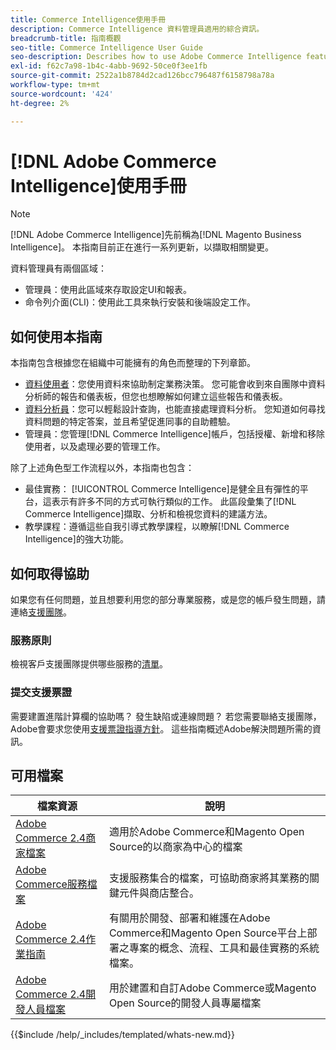 ```yaml
---
title: Commerce Intelligence使用手冊
description: Commerce Intelligence 資料管理員適用的綜合資訊。
breadcrumb-title: 指南概觀
seo-title: Commerce Intelligence User Guide
seo-description: Describes how to use Adobe Commerce Intelligence features used to gain insights from Adobe Commerce or Magento Open Source data, along with other third-party data sources.
exl-id: f62c7a98-1b4c-4abb-9692-50ce0f3ee1fb
source-git-commit: 2522a1b8784d2cad126bcc796487f6158798a78a
workflow-type: tm+mt
source-wordcount: '424'
ht-degree: 2%

---
```



# [!DNL Adobe Commerce Intelligence]使用手冊

>[!NOTE]
>
>[!DNL Adobe Commerce Intelligence]先前稱為[!DNL Magento Business Intelligence]。 本指南目前正在進行一系列更新，以擷取相關變更。

資料管理員有兩個區域：

- 管理員：使用此區域來存取設定UI和報表。
- 命令列介面(CLI)：使用此工具來執行安裝和後端設定工作。

## 如何使用本指南

本指南包含根據您在組織中可能擁有的角色而整理的下列章節。

- [資料使用者](data-user.md)：您使用資料來協助制定業務決策。 您可能會收到來自團隊中資料分析師的報告和儀表板，但您也想瞭解如何建立這些報告和儀表板。
- [資料分析員](data-analyst.md)：您可以輕鬆設計查詢，也能直接處理資料分析。 您知道如何尋找資料問題的特定答案，並且希望促進同事的自助體驗。
- 管理員：您管理[!DNL Commerce Intelligence]帳戶，包括授權、新增和移除使用者，以及處理必要的管理工作。

除了上述角色型工作流程以外，本指南也包含：

- 最佳實務： [!UICONTROL Commerce Intelligence]是健全且有彈性的平台，這表示有許多不同的方式可執行類似的工作。 此區段彙集了[!DNL Commerce Intelligence]擷取、分析和檢視您資料的建議方法。
- 教學課程：遵循這些自我引導式教學課程，以瞭解[!DNL Commerce Intelligence]的強大功能。

## 如何取得協助

如果您有任何問題，並且想要利用您的部分專業服務，或是您的帳戶發生問題，請連絡[支援團隊](https://experienceleague.adobe.com/docs/commerce-knowledge-base/kb/troubleshooting/miscellaneous/mbi-service-policies.html)。

### 服務原則

檢視客戶支援團隊提供哪些服務的[清單](https://experienceleague.adobe.com/docs/commerce-knowledge-base/kb/troubleshooting/miscellaneous/mbi-service-policies.html)。

### 提交支援票證

需要建置進階計算欄的協助嗎？ 發生缺陷或連線問題？ 若您需要聯絡支援團隊，Adobe會要求您使用[支援票證指導方針](https://experienceleague.adobe.com/docs/commerce-knowledge-base/kb/troubleshooting/miscellaneous/mbi-service-policies.html)。 這些指南概述Adobe解決問題所需的資訊。

## 可用檔案

| 檔案資源 | 說明 |
|----------------------- | ----------- |
| [Adobe Commerce 2.4商家檔案](https://experienceleague.adobe.com/en/docs/commerce-admin/user-guides/home) | 適用於Adobe Commerce和Magento Open Source的以商家為中心的檔案 |
| [Adobe Commerce服務檔案](https://experienceleague.adobe.com/en/docs/commerce/user-guides/home) | 支援服務集合的檔案，可協助商家將其業務的關鍵元件與商店整合。 |
| [Adobe Commerce 2.4作業指南](https://experienceleague.adobe.com/en/docs/commerce-operations/operational-guides/home) | 有關用於開發、部署和維護在Adobe Commerce和Magento Open Source平台上部署之專案的概念、流程、工具和最佳實務的系統檔案。 |
| [Adobe Commerce 2.4開發人員檔案](https://developer.adobe.com/commerce/) | 用於建置和自訂Adobe Commerce或Magento Open Source的開發人員專屬檔案 |

{{$include /help/_includes/templated/whats-new.md}}

<!-- Last updated from includes: 2025-09-04 10:40:17 -->
